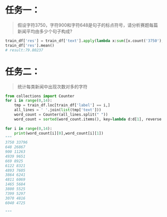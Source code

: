 # 任务一：

> 假设字符3750，字符900和字符648是句子的标点符号，请分析赛题每篇新闻平均由多少个句子构成?

```python
train_df['res'] = train_df['text'].apply(lambda x:sum([x.count('3750'),x.count('900'),x.count('648')]))
train_df['res'].mean()
# result:79.80237
```

# 任务二：

> 统计每类新闻中出现次数对多的字符

```python
from collections import Counter
for i in range(0,14):
    tmp = train_df.loc[train_df['label'] == i,]
    all_lines = ' '.join(list(tmp['text'])) 
    word_count = Counter(all_lines.split(" "))
    word_count = sorted(word_count.items(), key=lambda d:d[1], reverse = True)
    
for i in range(0,14):
    print(word_count[i][0],word_count[i][1])
"""
3750 33796
648 26867
900 11263
4939 9651
669 8925
6122 8321
4893 7605
3864 6241
4811 6069
1465 5684
3800 5525
7399 5297
3070 4816
6040 4725

"""
```

